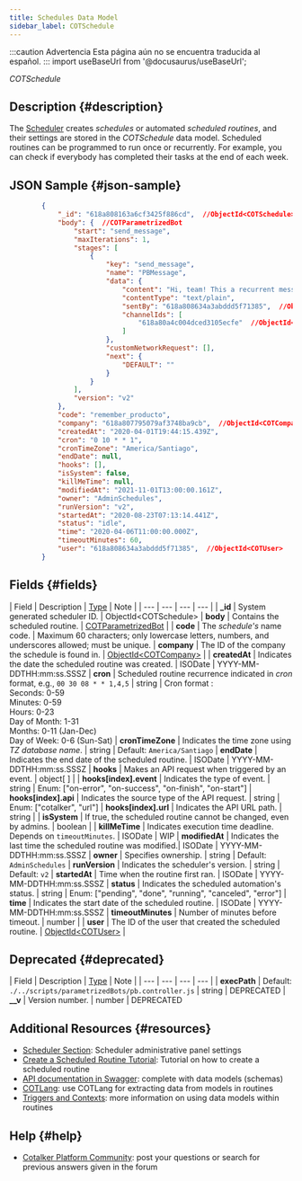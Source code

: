```yaml
---
title: Schedules Data Model
sidebar_label: COTSchedule
---
```


:::caution Advertencia
Esta página aún no se encuentra traducida al español.
:::
import useBaseUrl from '@docusaurus/useBaseUrl';

<span className="hero__subtitle"><em>COTSchedule</em></span>
<br/>

## Description {#description}
The [Scheduler](/docs/documentation/admin/admin_scheduler) creates _schedules_ or automated _scheduled routines_, and their settings are stored in the _COTSchedule_ data model.  Scheduled routines can be programmed to run once or recurrently. For example, you can check if everybody has completed their tasks at the end of each week.

## JSON Sample {#json-sample}
```json
        {
            "_id": "618a808163a6cf3425f886cd",  //ObjectId<COTSchedule>
            "body": {  //COTParametrizedBot
                "start": "send_message",
                "maxIterations": 1,
                "stages": [
                    {
                        "key": "send_message",
                        "name": "PBMessage",
                        "data": {
                            "content": "Hi, team! This a recurrent message sent to the channel every Monday at 10:00 AM.",
                            "contentType": "text/plain",
                            "sentBy": "618a808634a3abddd5f71385",  //ObjectId<COTUser>
                            "channelIds": [
                                "618a80a4c004dced3105ecfe"  //ObjectId<COTChannel>
                            ]
                        },
                        "customNetworkRequest": [],
                        "next": {
                            "DEFAULT": ""
                        }
                    }
                ],
                "version": "v2"
            },
            "code": "remember_producto",
            "company": "618a807795079af3748ba9cb",  //ObjectId<COTCompany>
            "createdAt": "2020-04-01T19:44:15.439Z",
            "cron": "0 10 * * 1",
            "cronTimeZone": "America/Santiago",
            "endDate": null,
            "hooks": [],
            "isSystem": false,
            "killMeTime": null,
            "modifiedAt": "2021-11-01T13:00:00.161Z",
            "owner": "AdminSchedules",
            "runVersion": "v2",
            "startedAt": "2020-08-23T07:13:14.441Z",
            "status": "idle",
            "time": "2020-04-06T11:00:00.000Z",
            "timeoutMinutes": 60,
            "user": "618a808634a3abddd5f71385",  //ObjectId<COTUser>
        }
```

## Fields {#fields}

| Field | Description | [Type](/docs/documentation/models/overview_model#data-types) | Note |
| --- | --- | --- | --- |
| **\_id** | System generated scheduler ID. | ObjectId<COTSchedule\>
| **body** | Contains the scheduled routine. | [COTParametrizedBot](/docs/documentation/models/automations/model_parametrizedbot) | 
| **code** | The _schedule's_ name code. | Maximum 60 characters; only lowercase letters, numbers, and underscores allowed; must be unique.
| **company** | The ID of the company the schedule is found in. | [ObjectId<COTCompany\>](/docs/documentation/models/company/model_company) | 
| **createdAt** | Indicates the date the scheduled routine was created. | ISODate | YYYY-MM-DDTHH:mm:ss.SSSZ
| **cron** | Scheduled routine recurrence indicated in _cron_ format, e.g., `00 30 08 * * 1,4,5` | string | Cron format : <br/>Seconds: 0-59<br/>Minutes: 0-59<br/>Hours: 0-23<br/>Day of Month: 1-31<br/>Months: 0-11 (Jan-Dec)<br/>Day of Week: 0-6 (Sun-Sat)
| **cronTimeZone** | Indicates the time zone using _TZ database name_. | string | Default: `America/Santiago`
| **endDate** | Indicates the end date of the scheduled routine. | ISODate | YYYY-MM-DDTHH:mm:ss.SSSZ
| **hooks** | Makes an API request when triggered by an event. | object[ ] |
| **hooks[index].event** | Indicates the type of event. | string | Enum: ["on-error", "on-success", "on-finish", "on-start"]
| **hooks[index].api** | Indicates the source type of the API request. | string | Enum: ["cotalker", "url"]
| **hooks[index].url** | Indicates the API URL path. | string |
| **isSystem** | If true, the scheduled routine cannot be changed, even by admins. | boolean |
| **killMeTime** | Indicates execution time deadline. Depends on `timeoutMinutes`. | ISODate | WIP
| **modifiedAt** | Indicates the last time the scheduled routine was modified.| ISODate | YYYY-MM-DDTHH:mm:ss.SSSZ
| **owner** | Specifies ownership. | string | Default: `AdminSchedules`
| **runVersion** | Indicates the scheduler's version. | string | Default: `v2`
| **startedAt** | Time when the routine first ran. | ISODate | YYYY-MM-DDTHH:mm:ss.SSSZ
| **status** | Indicates the scheduled automation's status. | string | Enum: ["pending", "done", "running", "canceled", "error"]
| **time** | Indicates the start date of the scheduled routine. | ISODate | YYYY-MM-DDTHH:mm:ss.SSSZ
| **timeoutMinutes** | Number of minutes before timeout. | number |
| **user** | The ID of the user that created the scheduled routine. | [ObjectId<COTUser\>](/docs/documentation/models/users/model_users) | 


## Deprecated {#deprecated}
| Field | Description | [Type](/docs/documentation/models/overview_model#data-types) | Note |
| --- | --- | --- | --- |
| **execPath** | Default:<br/>`./../scripts/parametrizedBots/pb.controller.js` | string | DEPRECATED
| **__v** | Version number. | number | DEPRECATED


## Additional Resources {#resources}

- [Scheduler Section](/docs/documentation/admin/admin_scheduler): Scheduler administrative panel settings
- [Create a Scheduled Routine Tutorial](/docs/tutorials/intermediate/tutorial_scheduler): Tutorial on how to create a scheduled routine
- [API documentation in Swagger](https://www.cotalker.com/swagger/core/?key=woubtjf4olr0t4zgutuwn6scbcm6hd3qh1cgl5obmohpbm3mfublnwcvv67lodgjvd3h86s9ppshtvmf95gepsqh6nizq9liu7f): complete with data models (schemas)
- [COTLang](/docs/documentation/automation/cotlang/admin_cotlang): use COTLang for extracting data from models in routines
- [Triggers and Contexts](/docs/documentation/automation/cotlang/triggers_and_contexts): more information on using data models within routines

## Help {#help}

- [Cotalker Platform Community](https://github.com/Cotalker/documentation/discussions): post your questions or search for previous answers given in the forum


